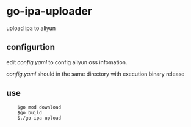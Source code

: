 # go-ipa-uploader
upload ipa to aliyun

## configurtion
edit *config.yaml* to config aliyun oss infomation.

*config.yaml* should in the same directory with execution binary release 

## use
        $go mod download 
        $go build
        $./go-ipa-upload
